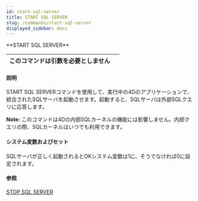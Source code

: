 ```yaml
---
id: start-sql-server
title: START SQL SERVER
slug: /commands/start-sql-server
displayed_sidebar: docs
---
```


<!--REF #_command_.START SQL SERVER.Syntax-->**START SQL SERVER**<!-- END REF-->
<!--REF #_command_.START SQL SERVER.Params-->
| このコマンドは引数を必要としません |  |
| --- | --- |

<!-- END REF-->

#### 説明 

<!--REF #_command_.START SQL SERVER.Summary-->START SQL SERVERコマンドを使用して、実行中の4Dのアプリケーションで、統合されたSQLサーバを起動させます。<!-- END REF-->起動すると、SQLサーバは外部SQLクエリに応答します。

**Note:** このコマンドは4Dの内部SQLカーネルの機能には影響しません。内部クエリの際、SQLカーネルはいつでも利用できます。

#### システム変数およびセット 

SQLサーバが正しく起動されるとOKシステム変数は1に、そうでなければ0に設定されます。

#### 参照 

[STOP SQL SERVER](stop-sql-server.md)  